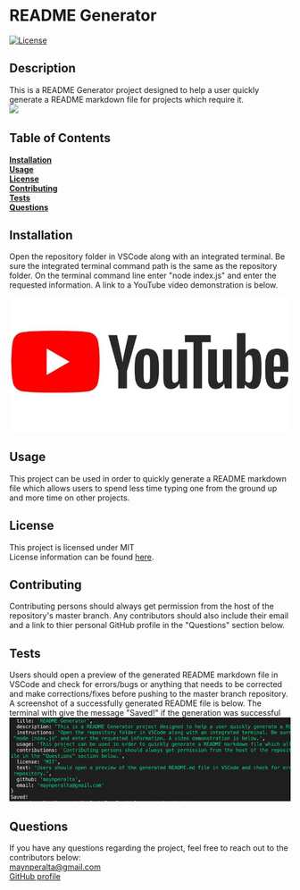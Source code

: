 # README Generator
  [![License](https://img.shields.io/badge/License-MIT-blue.svg)](https://opensource.org/licenses/MIT)
  ## Description
  This is a README Generator project designed to help a user quickly generate a README markdown file for projects which require it. <br/>
  ![](utils/Demo.gif)
  <br/>

  ## Table of Contents
  [**Installation**](#installation)<br/>
  [**Usage**](#usage)<br/>
  [**License**](#license)<br/>
  [**Contributing**](#contributing)<br/>
  [**Tests**](#tests)<br/>
  [**Questions**](#questions)
  <br/>

  ## Installation
  Open the repository folder in VSCode along with an integrated terminal. Be sure the integrated terminal command path is the same as the repository folder. On the terminal command line enter "node index.js" and enter the requested information. A link to a YouTube video demonstration is below.<br/>

  [![Video Demonstration](utils/logo.jpg)](https://youtu.be/3mILt2NMVaY)
  <br/>


  ## Usage
  This project can be used in order to quickly generate a README markdown file which allows users to spend less time typing one from the ground up and more time on other projects.
  <br/>

  ## License
  This project is licensed under MIT<br/>
  License information can be found [here](https://opensource.org/licenses/MIT).
  <br/>

  ## Contributing
  Contributing persons should always get permission from the host of the repository's master branch. Any contributors should also include their email and a link to thier personal GitHub profile in the "Questions" section below.
  <br/>

  ## Tests
  Users should open a preview of the generated README markdown file in VSCode and check for errors/bugs or anything that needs to be corrected and make corrections/fixes before pushing to the master branch repository. A screenshot of a successfully generated README file is below. The terminal with give the message "Saved!" if the generation was successful<br/>
  ![](utils/result.png)
  <br/>

  ## Questions
  If you have any questions regarding the project, feel free to reach out to the contributors below: <br/>
  <maynperalta@gmail.com> <br/>
  [GitHub profile](https://github.com/maynperalta)